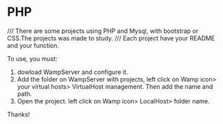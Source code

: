 # PHP
/// There are some projects using PHP and Mysql, with bootstrap or CSS.The projects was made to study.
/// Each project have your README and your function.



To use, you must:
1. dowload WampServer and configure it.
2. Add the folder on WampServer with projects, left click on Wamp icon> your virtual hosts> VirtualHost 
management. Then add the name and  path.
3. Open the project. left click on Wamp icon> LocalHost> folder name.

Thanks!
